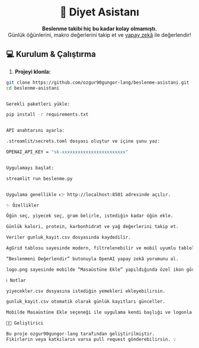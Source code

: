 <h1 align="center">🥗 Diyet Asistanı</h1>


<p align="center">
  <strong>Beslenme takibi hiç bu kadar kolay olmamıştı.</strong><br>
  Günlük öğünlerini, makro değerlerini takip et ve <u>yapay zekâ</u> ile değerlendir!
</p>



## 💻 Kurulum & Çalıştırma

1. **Projeyi klonla:**

```bash
git clone https://github.com/ozgur90gungor-lang/beslenme-asistani.git
cd beslenme-asistani


Gerekli paketleri yükle:

pip install -r requirements.txt


API anahtarını ayarla:

.streamlit/secrets.toml dosyası oluştur ve içine şunu yaz:

OPENAI_API_KEY = "sk-xxxxxxxxxxxxxxxxxxxxxxxx"


Uygulamayı başlat:

streamlit run beslenme.py


Uygulama genellikle 👉 http://localhost:8501 adresinde açılır.

✨ Özellikler

Öğün seç, yiyecek seç, gram belirle, istediğin kadar öğün ekle.

Günlük kalori, protein, karbonhidrat ve yağ değerlerini takip et.

Veriler gunluk_kayit.csv dosyasında kaydedilir.

AgGrid tablosu sayesinde modern, filtrelenebilir ve mobil uyumlu tablolar.

“Beslenmeni Değerlendir” butonuyla OpenAI yapay zekâ yorumunu al.

logo.png sayesinde mobilde “Masaüstüne Ekle” yapıldığında özel ikon görünür.

ℹ️ Notlar

yiyecekler.csv dosyasına istediğin yemekleri ekleyebilirsin.

gunluk_kayit.csv otomatik olarak günlük kayıtları günceller.

Mobilde Masaüstüne Ekle seçeneği ile uygulama kendi başlığı ve logonla açılır.

👨‍💻 Geliştirici

Bu proje ozgur90gungor-lang tarafından geliştirilmiştir.
Fikirlerin veya katkıların varsa pull request gönderebilirsin. 💡
